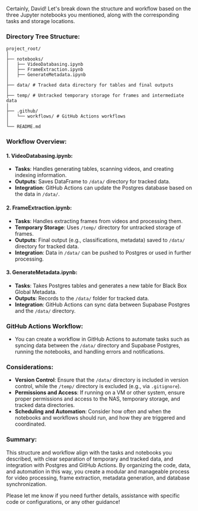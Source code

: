Certainly, David! Let's break down the structure and workflow based on the three Jupyter notebooks you mentioned, along with the corresponding tasks and storage locations.

### Directory Tree Structure:

```plaintext
project_root/
│
├── notebooks/
│   ├── VideoDatabasing.ipynb
│   ├── FrameExtraction.ipynb
│   ├── GenerateMetadata.ipynb
│
├── data/ # Tracked data directory for tables and final outputs
│
├── temp/ # Untracked temporary storage for frames and intermediate data
│
├── .github/
│   └── workflows/ # GitHub Actions workflows
│
└── README.md
```

### Workflow Overview:

#### 1. **VideoDatabasing.ipynb**:
   - **Tasks**: Handles generating tables, scanning videos, and creating indexing information.
   - **Outputs**: Saves DataFrame to `/data/` directory for tracked data.
   - **Integration**: GitHub Actions can update the Postgres database based on the data in `/data/`.

#### 2. **FrameExtraction.ipynb**:
   - **Tasks**: Handles extracting frames from videos and processing them.
   - **Temporary Storage**: Uses `/temp/` directory for untracked storage of frames.
   - **Outputs**: Final output (e.g., classifications, metadata) saved to `/data/` directory for tracked data.
   - **Integration**: Data in `/data/` can be pushed to Postgres or used in further processing.

#### 3. **GenerateMetadata.ipynb**:
   - **Tasks**: Takes Postgres tables and generates a new table for Black Box Global Metadata.
   - **Outputs**: Records to the `/data/` folder for tracked data.
   - **Integration**: GitHub Actions can sync data between Supabase Postgres and the `/data/` directory.

### GitHub Actions Workflow:

- You can create a workflow in GitHub Actions to automate tasks such as syncing data between the `/data/` directory and Supabase Postgres, running the notebooks, and handling errors and notifications.

### Considerations:

- **Version Control**: Ensure that the `/data/` directory is included in version control, while the `/temp/` directory is excluded (e.g., via `.gitignore`).
- **Permissions and Access**: If running on a VM or other system, ensure proper permissions and access to the NAS, temporary storage, and tracked data directories.
- **Scheduling and Automation**: Consider how often and when the notebooks and workflows should run, and how they are triggered and coordinated.

### Summary:
This structure and workflow align with the tasks and notebooks you described, with clear separation of temporary and tracked data, and integration with Postgres and GitHub Actions. By organizing the code, data, and automation in this way, you create a modular and manageable process for video processing, frame extraction, metadata generation, and database synchronization.

Please let me know if you need further details, assistance with specific code or configurations, or any other guidance!